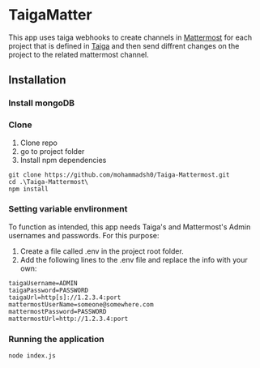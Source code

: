 # TaigaMatter
This app uses taiga webhooks to create channels in [Mattermost](https://mattermost.com/) for each project that is defined in [Taiga](https://taiga.io/) and then send diffrent changes on the project to the related mattermost channel.

## Installation
### Install mongoDB


### Clone
1. Clone repo
2. go to project folder
3. Install npm dependencies
```
git clone https://github.com/mohammadsh0/Taiga-Mattermost.git
cd .\Taiga-Mattermost\
npm install
```
### Setting variable envlironment
To function as intended, this app needs Taiga's and Mattermost's Admin usernames and passwords. For this purpose:
1. Create a file called .env in the project root folder.
2. Add the following lines to the .env file and replace the info with your own:
```
taigaUsername=ADMIN
taigaPassword=PASSWORD
taigaUrl=http[s]://1.2.3.4:port
mattermostUserName=someone@somewhere.com
mattermostPassword=PASSWORD
mattermostUrl=http://1.2.3.4:port

```
### Running the application
```
node index.js
```